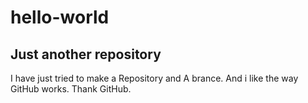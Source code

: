 # hello-world
Just another repository
---------------------------
I have just tried to make a Repository and A brance.
And i like the way GitHub works.
Thank GitHub.

